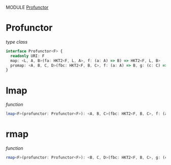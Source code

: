 MODULE [Profunctor](https://github.com/gcanti/fp-ts/blob/master/src/Profunctor.ts)
# Profunctor
*type class*
```ts
interface Profunctor<F> {
  readonly URI: F
  map: <L, A, B>(fa: HKT2<F, L, A>, f: (a: A) => B) => HKT2<F, L, B>
  promap: <A, B, C, D>(fbc: HKT2<F, B, C>, f: (a: A) => B, g: (c: C) => D) => HKT2<F, A, D>
}
```
# lmap
*function*
```ts
lmap<F>(profunctor: Profunctor<F>): <A, B, C>(fbc: HKT2<F, B, C>, f: (a: A) => B) => HKT2<F, A, C> 
```

# rmap
*function*
```ts
rmap<F>(profunctor: Profunctor<F>): <B, C, D>(fbc: HKT2<F, B, C>, g: (c: C) => D) => HKT2<F, B, D> 
```
